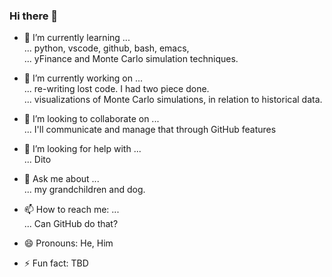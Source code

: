 ### Hi there 👋
- 🌱 I’m currently learning ... <br>
... python, vscode, github, bash, emacs, <br>
... yFinance and Monte Carlo simulation techniques.

- 🔭 I’m currently working on ... <br>
... re-writing lost code. I had two piece done.<br>
... visualizations of Monte Carlo simulations, in relation to historical data.

- 👯 I’m looking to collaborate on ... <br>
... I'll communicate and manage that through GitHub features

- 🤔 I’m looking for help with ... <br>
... Dito

- 💬 Ask me about ... <br>
... my grandchildren and dog.

- 📫 How to reach me: ... <br>
... Can GitHub do that? 
- 😄 Pronouns: He, Him
- ⚡ Fun fact: TBD

<!--
**tmwmott/tmwmott** is a ✨ _special_ ✨ repository because its `README.md` (this file) appears on your GitHub profile.
[GitHub wiki syntax and formating]: https://docs.github.com/en/get-started/writing-on-github/getting-started-with-writing-and-formatting-on-github/basic-writing-and-formatting-syntax

<p>
I expect to be using snipets of code from internet sources
and web pages, putting together puzzles while filling the holes with my own code. 
I think my brother would call me a script ki
</p>

I am 
I try to credit all sources, plagerized and original, but
I'm forgetful. If you see something I've done that is
not credited, shoot me ... a message and I'll correct it.

Here are some ideas to get you started:

- 🔭 I’m currently working on ...
- 🌱 I’m currently learning ...
- 👯 I’m looking to collaborate on ...
- 🤔 I’m looking for help with ...
- 💬 Ask me about ...
- 📫 How to reach me: ...
- 😄 Pronouns: ...
- ⚡ Fun fact: ...


[I'm an inline-style link](https://www.google.com)

[I'm an inline-style link with title](https://www.google.com "Google's Homepage")

[I'm a reference-style link][Arbitrary case-insensitive reference text]

[I'm a relative reference to a repository file](../blob/master/LICENSE)

[You can use numbers for reference-style link definitions][1]

Or leave it empty and use the [link text itself].

URLs and URLs in angle brackets will automatically get turned into links. 
http://www.example.com or <http://www.example.com> and sometimes 
example.com (but not on Github, for example).

Some text to show that the reference links can follow later.

[arbitrary case-insensitive reference text]: https://www.mozilla.org
[1]: http://slashdot.org
[link text itself]: http://www.reddit.com

-->
